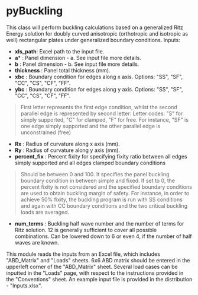 # pyBuckling
This class will perform buckling calculations based on a generalized Ritz Energy solution for doubly curved anisotropic (orthotropic and isotropic as well) rectangular plates under generalized boundary conditions.
Inputs:
- **xls_path**: Excel path to the input file.
- **a*** : Panel dimension - a. See input file more details.
- **b** : Panel dimension - b. See input file more details.
- **thickness** : Panel total thickness (mm).
- **xbc** : Boundary condition for edges along x axis. Options: "SS", "SF", "CC", "CS", "CF", "FF".
- **ybc** : Boundary condition for edges along y axis. Options: "SS", "SF", "CC", "CS", "CF", "FF".
>First letter represents the first edge condition, whilst the second parallel edge is represented by second letter:
 Letter codes: "S" for simply supported, "C" for clamped, "F" for free.
 For instance, "SF" is one edge simply supported and the other parallel edge is unconstrained (free)
- **Rx** : Radius of curvature along x axis (mm).
- **Ry** : Radius of curvature along y axis (mm).
- **percent_fix** : Percent fixity for specifying fixity ratio between all edges simply supported and all edges clamped boundary conditions
>Should be between 0 and 100. It specifies the panel buckling boundary condition in between simple and fixed. 
 If set to 0, the percent fixity is not considered and the specified boundary conditions are used to obtain buckling margin of safety. 
 For instance, in order to achieve 50% fixity, the buckling program is run with SS conditions and again with CC boundary conditions and the two critical buckling loads are averaged.
- **num_terms** : Buckling half wave number and the number of terms for Ritz solution. 12 is generally sufficient to cover all possible combinations.
             Can be lowered down to 6 or even 4, if the number of half waves are known.

This module reads the inputs from an Excel file, which includes "ABD_Matrix" and "Loads" sheets. 6x6 ABD matrix should be entered in the upperleft corner of the "ABD_Matrix" sheet. Several load cases can be inputted in the "Loads" page, with respect to the instructions provided in the "Conventions" sheet. An example input file is provided in the distribution - "Inputs.xlsx".
